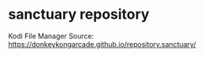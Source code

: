 # sanctuary repository

Kodi File Manager Source:
https://donkeykongarcade.github.io/repository.sanctuary/
